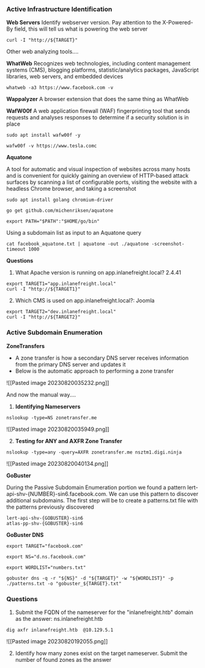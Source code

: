 
### Active Infrastructure Identification

**Web Servers**
Identify webserver version. Pay attention to the X-Powered-By field, this will tell us what is powering the web server
```
curl -I "http://${TARGET}"
```

Other web analyzing tools....

**WhatWeb**
Recognizes web technologies, including content management systems (CMS), blogging platforms, statistic/analytics packages, JavaScript libraries, web servers, and embedded devices
```
whatweb -a3 https://www.facebook.com -v
```

**Wappalyzer**
A browser extension that does the same thing as WhatWeb

**WafW00f**
A web application firewall (WAF) fingerprinting tool that sends requests and analyses responses to determine if a security solution is in place
```
sudo apt install wafw00f -y
```

```
wafw00f -v https://www.tesla.comc
```

**Aquatone**

A tool for automatic and visual inspection of websites across many hosts and is convenient for quickly gaining an overview of HTTP-based attack surfaces by scanning a list of configurable ports, visiting the website with a headless Chrome browser, and taking a screenshot
```
sudo apt install golang chromium-driver

go get github.com/michenriksen/aquatone

export PATH="$PATH":"$HOME/go/bin"
```

Using a subdomain list as input to an Aquatone query
```
cat facebook_aquatone.txt | aquatone -out ./aquatone -screenshot-timeout 1000
```


**Questions**
1) What Apache version is running on app.inlanefreight.local? 2.4.41
```
export TARGET1="app.inlanefreight.local"
curl -I "http://${TARGET1}"
```

2) Which CMS is used on app.inlanefreight.local?: Joomla
```
export TARGET2="dev.inlanefreight.local"
curl -I "http://${TARGET2}"
```

### Active Subdomain Enumeration

**ZoneTransfers**

- A zone transfer is how a secondary DNS server receives information from the primary DNS server and updates it
- Below is the automatic approach to performing a zone transfer

![[Pasted image 20230820035232.png]]

And now the manual way....

1) **Identifying Nameservers** 
```
nslookup -type=NS zonetransfer.me
```

![[Pasted image 20230820035949.png]]

2) **Testing for ANY and AXFR Zone Transfer**
```
nslookup -type=any -query=AXFR zonetransfer.me nsztm1.digi.ninja
```
![[Pasted image 20230820040134.png]]

**GoBuster**

During the Passive Subdomain Enumeration portion we found a pattern lert-api-shv-{NUMBER}-sin6.facebook.com. We can use this pattern to discover additional subdomains. The first step will be to create a patterns.txt file with the patterns previously discovered
```
lert-api-shv-{GOBUSTER}-sin6
atlas-pp-shv-{GOBUSTER}-sin6
```

**GoBuster DNS**

```
export TARGET="facebook.com"
```

```
export NS="d.ns.facebook.com"
```

```
export WORDLIST="numbers.txt"
```

```
gobuster dns -q -r "${NS}" -d "${TARGET}" -w "${WORDLIST}" -p ./patterns.txt -o "gobuster_${TARGET}.txt"
```

### Questions

1) Submit the FQDN of the nameserver for the "inlanefreight.htb" domain as the answer: ns.inlanefreight.htb
```
dig axfr inlanefreight.htb  @10.129.5.1
```
![[Pasted image 20230820192055.png]]

2)  Identify how many zones exist on the target nameserver. Submit the number of found zones as the answer
```

```